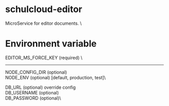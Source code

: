 # schulcloud-editor
MicroService for editor documents. \


# Environment variable
EDITOR_MS_FORCE_KEY (required) \
- - - - - -
NODE_CONFIG_DIR (optional)\
NODE_ENV (optional) [default, production, test]\

DB_URL (optional) override config \
DB_USERNAME (optional)\
DB_PASSWORD (optional)\


